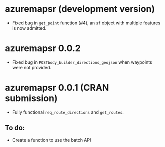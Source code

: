 # azuremapsr (development version)

- Fixed bug in `get_point` function ([#4](https://github.com/juanfonsecaLS1/azuremapsr/issues/4)), an `sf` object with multiple features is now admitted.

# azuremapsr 0.0.2

- Fixed bug in `POSTbody_builder_directions_geojson` when waypoints were not provided.

# azuremapsr 0.0.1 (CRAN submission)

- Fully functional `req_route_directions` and `get_routes`.

## To do:

- Create a function to use the batch API
